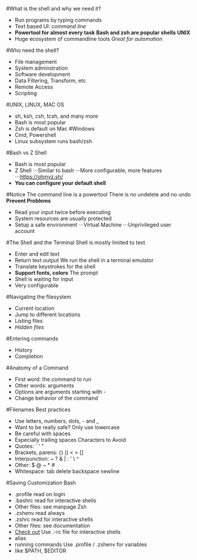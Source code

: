 #What is the shell and why we need it?
- Run programs by typing commands
- Text based UI: *command line*
- **Powertool for almost every task**
**Bash and zsh are popular shells**
**UNIX**
- Huge ecosystem of commandline tools
*Great for automation*

#Who need the shell?
- File management
- System adminstration
- Software development
- Data Filtering, Transform, etc
- Remote Access
- Scripting

#UNIX, LINUX, MAC OS
- sh, ksh, csh, tcsh, and many more
- Bash is most popular
- Zsh is default on Mac
#Windows
- Cmd, Powershell
- Linux subsystem runs bash/zsh

#Bash vs Z Shell
- Bash is most popular
- Z Shell
⋅⋅⋅Similar to bash
⋅⋅⋅More configurable, more features
⋅⋅⋅https://ohmyz.sh/
- **You can configure your default shell**

#Notice
The command line is a powertool
There is no undelete and no undo
**Prevent Problems**
- Read your input twice before executing
- System resources are usually protected
- Setup a safe environment
⋅⋅⋅Virtual Machine
⋅⋅⋅Unprivileged user account

#The Shell and the Terminal
Shell is mostly limited to text
- Enter and edit text
- Return text output
We run the shell in a terminal emulator
- Translate keystrokes for the shell
- **Support fonts, colors**
The prompt
- Shell is waiting for input
- Very configurable

#Navigating the filesystem
- Current location
- Jump to different locations
- Listing files
- *Hidden files*

#Entering commands
- History
- Completion

#Anatomy of a Command
- First word: the command to run
- Other words: arguments
- Options are arguments starting with -
- Change behavior of the command

#Filenames
Best practices
- Use letters, numbers, dots, - and _
- Want to be really safe? Only use lowercase
- Be careful with spaces
- Especially trailing spaces
Characters to Avoid
- Quotes: ` ' "
- Brackets, parens: {} () < > []
- Interpunction: ~ ? & | : ' \ ^
- Other: $ @ ~ * #
- Whitespace: tab delete backspace newline

#Saving Customization
Bash
- .profile read on login
- .bashrc read for interactive shells
- Other files: see manpage
Zsh
- .zshenv read always
- .zshrc read for interactive shells
- Other files: see documentation
- [Check out](https://ohmyz.sh)
Use .-rc file for interactive shells
- alias
- running commands
Use .profile / .zshenv for variables
- like $PATH, $EDITOR